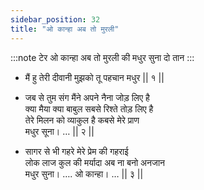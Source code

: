 ```yaml
---
sidebar_position: 32
title: "ओ कान्हा अब तो मुरली"
---
```


:::note टेर
ओ कान्हा अब तो मुरली की मधुर सुना दो तान
:::

- मैं हु तेरी दीवानी मुझको तू पहचान मधुर || १ ||

- जब से तुम संग मैंने अपने नैना जोड़ लिए है <br/>
  क्या मैया क्या बाबुल सबसे रिश्ते तोड़ लिए है <br/>
  तेरे मिलन को व्याकुल है कबसे मेरे प्राण <br/>
  मधुर सूना। … || २ ||

- सागर से भी गहरे मेरे प्रेम की गहराई <br/>
  लोक लाज कुल की मर्यादा अब ना बनो अनजान <br/>
  मधुर सुना। …. ओ कान्हा। … || ३ ||
